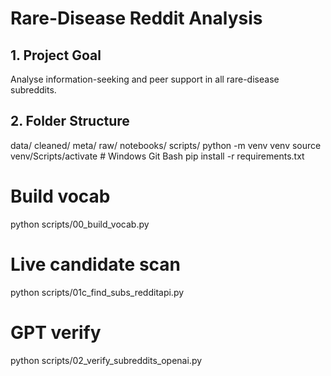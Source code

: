 # Rare-Disease Reddit Analysis

## 1. Project Goal
Analyse information-seeking and peer support in all rare-disease subreddits.

## 2. Folder Structure
data/
cleaned/
meta/
raw/
notebooks/
scripts/
python -m venv venv
source venv/Scripts/activate   # Windows Git Bash
pip install -r requirements.txt
# Build vocab
python scripts/00_build_vocab.py
# Live candidate scan
python scripts/01c_find_subs_redditapi.py
# GPT verify
python scripts/02_verify_subreddits_openai.py

